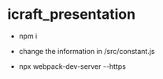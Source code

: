 # icraft_presentation

- npm i

- change the information in /src/constant.js

- npx webpack-dev-server --https

